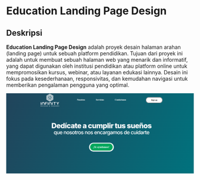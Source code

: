 # Education Landing Page Design

## Deskripsi

**Education Landing Page Design** adalah proyek desain halaman arahan (landing page) untuk sebuah platform pendidikan. Tujuan dari proyek ini adalah untuk membuat sebuah halaman web yang menarik dan informatif, yang dapat digunakan oleh institusi pendidikan atau platform online untuk mempromosikan kursus, webinar, atau layanan edukasi lainnya. Desain ini fokus pada kesederhanaan, responsivitas, dan kemudahan navigasi untuk memberikan pengalaman pengguna yang optimal.

<img src="img" alt="Alt Text" width="3000"/>
